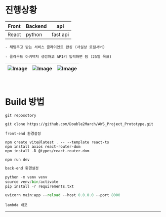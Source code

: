 # 진행상황
|Front|Backend|api|
|-|-|-|
|React|python|fast api|
```
- 채팅주고 받는 서비스 클라이언트 완성 (사실상 로컬서버)

- 클라우드 아키텍처 생성하고 API키 입력하면 됨 (25일 목표)
```
|![Image](https://github.com/user-attachments/assets/3aaf3bd6-0cca-4748-a38c-5c0731245c94)|![Image](https://github.com/user-attachments/assets/9784421b-82ae-431f-8f3a-6555d51a3707)|![Image](https://github.com/user-attachments/assets/59a2aea2-b6a6-4b25-a66a-fe618d241523)|
|-|-|-|

<br>

# Build 방법

```
git reposotory

git clone https://github.com/Double2March/AWS_Project_Prototype.git
```
```
front-end 환경설정

npm create vite@latest . -- --template react-ts
npm install axios react-router-dom
npm install -D @types/react-router-dom

npm run dev
```
```python
back-end 환경설정

python -m venv venv
source venv/bin/activate
pip install -r requirements.txt

uvicorn main:app --reload --host 0.0.0.0 --port 8000

```
```
lambda 배포

```
---
